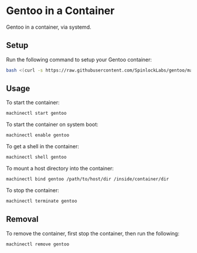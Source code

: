 # Gentoo in a Container

Gentoo in a container, via systemd.

## Setup

Run the following command to setup your Gentoo container:

```bash
bash <(curl -s https://raw.githubusercontent.com/SpinlockLabs/gentoo/master/setup.sh)
```

## Usage

To start the container:

```bash
machinectl start gentoo
```

To start the container on system boot:

```bash
machinectl enable gentoo
```

To get a shell in the container:

```bash
machinectl shell gentoo
```

To mount a host directory into the container:

```bash
machinectl bind gentoo /path/to/host/dir /inside/container/dir
```

To stop the container:

```bash
machinectl terminate gentoo
```

## Removal

To remove the container, first stop the container, then run the following:

```bash
machinectl remove gentoo
```
